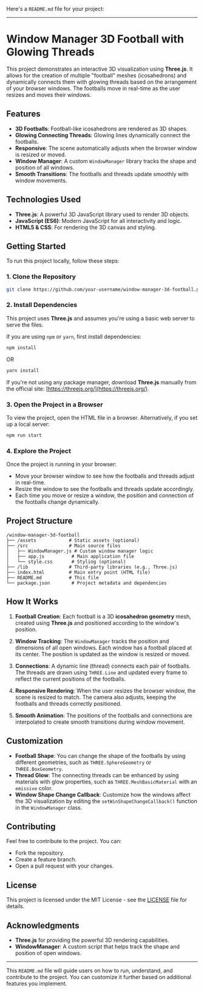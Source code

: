 Here's a `README.md` file for your project:

---

# Window Manager 3D Football with Glowing Threads

This project demonstrates an interactive 3D visualization using **Three.js**. It allows for the creation of multiple "football" meshes (icosahedrons) and dynamically connects them with glowing threads based on the arrangement of your browser windows. The footballs move in real-time as the user resizes and moves their windows.

## Features

- **3D Footballs**: Football-like icosahedrons are rendered as 3D shapes.
- **Glowing Connecting Threads**: Glowing lines dynamically connect the footballs.
- **Responsive**: The scene automatically adjusts when the browser window is resized or moved.
- **Window Manager**: A custom `WindowManager` library tracks the shape and position of all windows.
- **Smooth Transitions**: The footballs and threads update smoothly with window movements.

## Technologies Used

- **Three.js**: A powerful 3D JavaScript library used to render 3D objects.
- **JavaScript (ES6)**: Modern JavaScript for all interactivity and logic.
- **HTML5 & CSS**: For rendering the 3D canvas and styling.

## Getting Started

To run this project locally, follow these steps:

### 1. Clone the Repository

```bash
git clone https://github.com/your-username/window-manager-3d-football.git
```

### 2. Install Dependencies

This project uses **Three.js** and assumes you're using a basic web server to serve the files.

If you are using `npm` or `yarn`, first install dependencies:

```bash
npm install
```

OR

```bash
yarn install
```

If you're not using any package manager, download **Three.js** manually from the official site: [https://threejs.org/](https://threejs.org/).

### 3. Open the Project in a Browser

To view the project, open the HTML file in a browser. Alternatively, if you set up a local server:

```bash
npm run start
```

### 4. Explore the Project

Once the project is running in your browser:

- Move your browser window to see how the footballs and threads adjust in real-time.
- Resize the window to see the footballs and threads update accordingly.
- Each time you move or resize a window, the position and connection of the footballs change dynamically.

## Project Structure

```
/window-manager-3d-football
├── /assets            # Static assets (optional)
├── /src               # Main source files
│   ├── WindowManager.js # Custom window manager logic
│   ├── app.js          # Main application file
│   └── style.css       # Styling (optional)
├── /lib               # Third-party libraries (e.g., Three.js)
├── index.html         # Main entry point (HTML file)
├── README.md          # This file
└── package.json        # Project metadata and dependencies
```

## How It Works

1. **Football Creation**:
   Each football is a 3D **icosahedron geometry** mesh, created using **Three.js** and positioned according to the window's position.
   
2. **Window Tracking**:
   The `WindowManager` tracks the position and dimensions of all open windows. Each window has a football placed at its center. The position is updated as the window is resized or moved.

3. **Connections**:
   A dynamic line (thread) connects each pair of footballs. The threads are drawn using `THREE.Line` and updated every frame to reflect the current positions of the footballs.

4. **Responsive Rendering**:
   When the user resizes the browser window, the scene is resized to match. The camera also adjusts, keeping the footballs and threads correctly positioned.

5. **Smooth Animation**:
   The positions of the footballs and connections are interpolated to create smooth transitions during window movement.

## Customization

- **Football Shape**: You can change the shape of the footballs by using different geometries, such as `THREE.SphereGeometry` or `THREE.BoxGeometry`.
- **Thread Glow**: The connecting threads can be enhanced by using materials with glow properties, such as `THREE.MeshBasicMaterial` with an `emissive` color.
- **Window Shape Change Callback**: Customize how the windows affect the 3D visualization by editing the `setWinShapeChangeCallback()` function in the `WindowManager` class.

## Contributing

Feel free to contribute to the project. You can:

- Fork the repository.
- Create a feature branch.
- Open a pull request with your changes.

## License

This project is licensed under the MIT License - see the [LICENSE](three-LICENSE) file for details.

## Acknowledgments

- **Three.js** for providing the powerful 3D rendering capabilities.
- **WindowManager**: A custom script that helps track the shape and position of open windows.

---

This `README.md` file will guide users on how to run, understand, and contribute to the project. You can customize it further based on additional features you implement.
